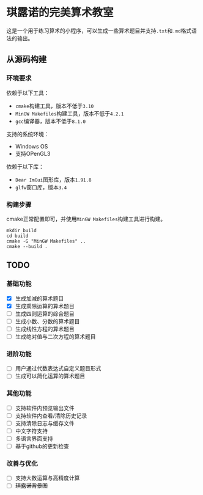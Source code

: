 # 琪露诺的完美算术教室

这是一个用于练习算术的小程序，可以生成一些算术题目并支持`.txt`和`.md`格式语法的输出。

## 从源码构建

### 环境要求
依赖于以下工具：
- `cmake`构建工具，版本不低于`3.10`
- `MinGW Makefiles`构建工具，版本不低于`4.2.1`
- `gcc`编译器，版本不低于`8.1.0`

支持的系统环境：
- Windows OS
- 支持OPenGL3

依赖于以下库：
- `Dear ImGui`图形库，版本`1.91.8`
- `glfw`窗口库，版本`3.4`

### 构建步骤
cmake正常配置即可，并使用`MinGW Makefiles`构建工具进行构建。

```shell
mkdir build
cd build
cmake -G "MinGW Makefiles" ..
cmake --build .
```

## TODO

### 基础功能
- [x] 生成加减的算术题目
- [x] 生成乘除运算的算术题目
- [ ] 生成四则运算的综合题目
- [ ] 生成小数、分数的算术题目
- [ ] 生成线性方程的算术题目
- [ ] 生成绝对值与二次方程的算术题目

### 进阶功能
- [ ] 用户通过代数表达式自定义题目形式
- [ ] 生成可以简化运算的算术题目

### 其他功能
- [ ] 支持软件内预览输出文件
- [ ] 支持软件内查看/清除历史记录
- [ ] 支持清除日志与缓存文件
- [ ] 中文字符支持
- [ ] 多语言界面支持
- [ ] 基于github的更新检查

### 改善与优化
- [ ] 支持大数运算与高精度计算
- [ ] ~~琪露诺背景图~~